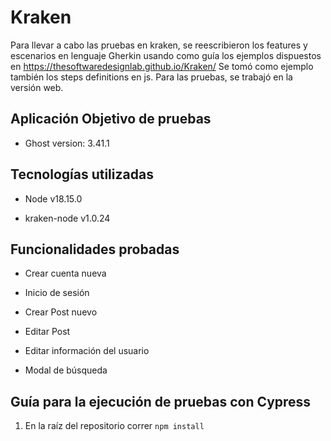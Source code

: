 # Kraken

Para llevar a cabo las pruebas en kraken, se reescribieron los features y escenarios en lenguaje Gherkin usando como guía los ejemplos dispuestos en https://thesoftwaredesignlab.github.io/Kraken/
Se tomó como ejemplo también los steps definitions en js.
Para las pruebas, se trabajó en la versión web.

## Aplicación Objetivo de pruebas

- Ghost version: 3.41.1

## Tecnologías utilizadas

- Node v18.15.0

- kraken-node v1.0.24

## Funcionalidades probadas

- Crear cuenta nueva

- Inicio de sesión

- Crear Post nuevo

- Editar Post

- Editar información del usuario

- Modal de búsqueda

## Guía para la ejecución de pruebas con Cypress

1. En la raíz del repositorio correr ```npm install```



